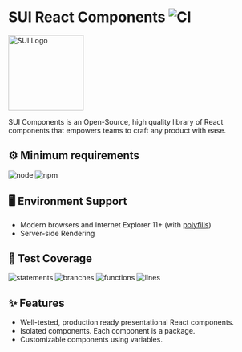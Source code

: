 # SUI React Components ![CI](https://github.com/SUI-Components/sui-components/workflows/CI/badge.svg)

<img src="https://avatars2.githubusercontent.com/u/13288987?s=200&v=4" alt="SUI Logo" width="150">

SUI Components is an Open-Source, high quality library of React components that empowers teams to craft any product with ease.

## ⚙️ Minimum requirements
![node](https://shields.io/badge/node-v16+-lightgray?logo=nodedotjs&logoWidth=20&style=for-the-badge)
![npm](https://shields.io/badge/npm-v7+-lightgrey?logo=npm&logoWidth=20&style=for-the-badge)

## 🖥 Environment Support

- Modern browsers and Internet Explorer 11+ (with [polyfills](https://github.com/SUI-Components/sui/tree/master/packages/sui-polyfills))
- Server-side Rendering

## 🧪 Test Coverage

![statements](https://shields.io/badge/statements-62.3%25-red)
![branches](https://shields.io/badge/branches-43.18%25-550000)
![functions](https://shields.io/badge/functions-45.39%25-550000)
![lines](https://shields.io/badge/lines-64.31%25-red)

## ✨ Features

- Well-tested, production ready presentational React components.
- Isolated components. Each component is a package.
- Customizable components using variables.
